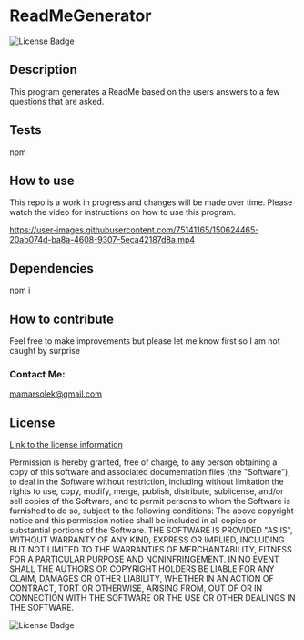 # ReadMeGenerator 

![License Badge](https://img.shields.io/badge/license-MIT-blue.svg)

## Description
This program generates a ReadMe based on the users answers to a few questions that are asked.

## Tests
npm

## How to use
This repo is a work in progress and changes will be made over time. Please watch the video for instructions on how to use this program.



https://user-images.githubusercontent.com/75141165/150624465-20ab074d-ba8a-4608-9307-5eca42187d8a.mp4


## Dependencies
npm i

## How to contribute
Feel free to make improvements but please let me know first so I am not caught by surprise

### Contact Me:
mamarsolek@gmail.com 




## License
[Link to the license information](https://opensource.org/licenses/MIT)

Permission is hereby granted, free of charge, to any person obtaining a copy of this software and associated documentation files (the "Software"), to deal in the Software without restriction, including without limitation the rights to use, copy, modify, merge, publish, distribute, sublicense, and/or sell copies of the Software, and to permit persons to whom the Software is furnished to do so, subject to the following conditions: 
The above copyright notice and this permission notice shall be included in all copies or substantial portions of the Software. 
 THE SOFTWARE IS PROVIDED "AS IS", WITHOUT WARRANTY OF ANY KIND, EXPRESS OR IMPLIED, INCLUDING BUT NOT LIMITED TO THE WARRANTIES OF MERCHANTABILITY, FITNESS FOR A PARTICULAR PURPOSE AND NONINFRINGEMENT. IN NO EVENT SHALL THE AUTHORS OR COPYRIGHT HOLDERS BE LIABLE FOR ANY CLAIM, DAMAGES OR OTHER LIABILITY, WHETHER IN AN ACTION OF CONTRACT, TORT OR OTHERWISE, ARISING FROM, OUT OF OR IN CONNECTION WITH THE SOFTWARE OR THE USE OR OTHER DEALINGS IN THE SOFTWARE.

![License Badge](https://img.shields.io/badge/license-MIT-blue.svg)
